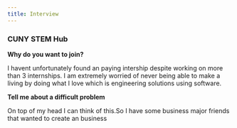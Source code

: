 ```yaml
---
title: Interview
---
```



###  CUNY STEM Hub 


**Why do you want to join?**

I havent unfortunately found an paying intership despite working on more than 3 internships. I am extremely worried of never being able to make a living by doing what I love which is engineering solutions using software. 

**Tell me about a difficult problem**

On top of my head I can think of this.So I have some business major friends that wanted to create an business 





